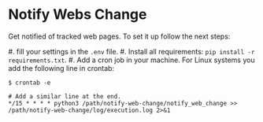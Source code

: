 Notify Webs Change
==================

Get notified of tracked web pages. To set it up follow the next steps:

#. fill your settings in the `.env` file.
#. Install all requirements: `pip install -r requirements.txt`.
#. Add a cron job in your machine. For Linux systems you add the following line
   in crontab:

```
$ crontab -e

# Add a similar line at the end.
*/15 * * * * python3 /path/notify-web-change/notify_web_change >> /path/notify-web-change/log/execution.log 2>&1
```
